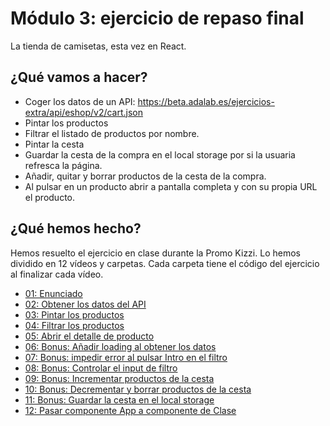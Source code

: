 # Módulo 3: ejercicio de repaso final

La tienda de camisetas, esta vez en React.

## ¿Qué vamos a hacer?

- Coger los datos de un API: https://beta.adalab.es/ejercicios-extra/api/eshop/v2/cart.json
- Pintar los productos
- Filtrar el listado de productos por nombre.
- Pintar la cesta
- Guardar la cesta de la compra en el local storage por si la usuaria refresca la página.
- Añadir, quitar y borrar productos de la cesta de la compra.
- Al pulsar en un producto abrir a pantalla completa y con su propia URL el producto.

## ¿Qué hemos hecho?

Hemos resuelto el ejercicio en clase durante la Promo Kizzi. Lo hemos dividido en 12 vídeos y carpetas. Cada carpeta tiene el código del ejercicio al finalizar cada vídeo.

- [01: Enunciado](https://us02web.zoom.us/rec/share/f864_uH31jd6uMapGkUhi11K_5DdZTMaNLlyL4HfbBHZ8kZEOi-8V1pMf1GRvkgq.Osrcs9YBp4GxkFAN)
- [02: Obtener los datos del API](https://us02web.zoom.us/rec/share/f864_uH31jd6uMapGkUhi11K_5DdZTMaNLlyL4HfbBHZ8kZEOi-8V1pMf1GRvkgq.Osrcs9YBp4GxkFAN)
- [03: Pintar los productos](https://us02web.zoom.us/rec/share/f864_uH31jd6uMapGkUhi11K_5DdZTMaNLlyL4HfbBHZ8kZEOi-8V1pMf1GRvkgq.Osrcs9YBp4GxkFAN)
- [04: Filtrar los productos](https://us02web.zoom.us/rec/share/f864_uH31jd6uMapGkUhi11K_5DdZTMaNLlyL4HfbBHZ8kZEOi-8V1pMf1GRvkgq.Osrcs9YBp4GxkFAN)
- [05: Abrir el detalle de producto](https://us02web.zoom.us/rec/share/EYY1HVGy7ljeKacwfaxzhxOSrjXCCbge_JoqUah7Qdk0vBuMA3X8fmUHDpTksZLH.A34aruEvxMBEldRu)
- [06: Bonus: Añadir loading al obtener los datos](https://us02web.zoom.us/rec/share/EYY1HVGy7ljeKacwfaxzhxOSrjXCCbge_JoqUah7Qdk0vBuMA3X8fmUHDpTksZLH.A34aruEvxMBEldRu)
- [07: Bonus: impedir error al pulsar Intro en el filtro](https://us02web.zoom.us/rec/share/EYY1HVGy7ljeKacwfaxzhxOSrjXCCbge_JoqUah7Qdk0vBuMA3X8fmUHDpTksZLH.A34aruEvxMBEldRu)
- [08: Bonus: Controlar el input de filtro](https://us02web.zoom.us/rec/share/EYY1HVGy7ljeKacwfaxzhxOSrjXCCbge_JoqUah7Qdk0vBuMA3X8fmUHDpTksZLH.A34aruEvxMBEldRu)
- [09: Bonus: Incrementar productos de la cesta](https://us02web.zoom.us/rec/share/EYY1HVGy7ljeKacwfaxzhxOSrjXCCbge_JoqUah7Qdk0vBuMA3X8fmUHDpTksZLH.A34aruEvxMBEldRu)
- [10: Bonus: Decrementar y borrar productos de la cesta](https://www.youtube.com/watch?v=cMEpHV7FbnE)
- [11: Bonus: Guardar la cesta en el local storage](https://www.youtube.com/watch?v=6ahr9tJm4a4)
- [12: Pasar componente App a componente de Clase](https://www.youtube.com/HxsGrbzDmE4)
